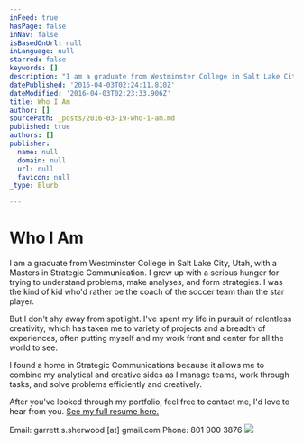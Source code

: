 ```yaml
---
inFeed: true
hasPage: false
inNav: false
isBasedOnUrl: null
inLanguage: null
starred: false
keywords: []
description: "I am a graduate from Westminster College in Salt Lake City, Utah, with a Masters in Strategic Communication. I grew up with a serious hunger for trying to understand problems, make analyses, and form strategies. I was the kind of kid who’d rather be the coach of the soccer team than the star player.\_"
datePublished: '2016-04-03T02:24:11.810Z'
dateModified: '2016-04-03T02:23:33.906Z'
title: Who I Am
author: []
sourcePath: _posts/2016-03-19-who-i-am.md
published: true
authors: []
publisher:
  name: null
  domain: null
  url: null
  favicon: null
_type: Blurb

---
```

# Who I Am

I am a graduate from Westminster College in Salt Lake City, Utah, with a Masters in Strategic Communication. I grew up with a serious hunger for trying to understand problems, make analyses, and form strategies. I was the kind of kid who'd rather be the coach of the soccer team than the star player. 

But I don't shy away from spotlight. I've spent my life in pursuit of relentless creativity, which has taken me to variety of projects and a breadth of experiences, often putting myself and my work front and center for all the world to see.

I found a home in Strategic Communications because it allows me to combine my analytical and creative sides as I manage teams, work through tasks, and solve problems efficiently and creatively.

After you've looked through my portfolio, feel free to contact me, I'd love to hear from you. [See my full resume here.][0]

Email: garrett.s.sherwood \[at\] gmail.com Phone: 801 900 3876
![](https://the-grid-user-content.s3-us-west-2.amazonaws.com/52215974-131c-446d-abdf-36148d61ba4d.png)

[0]: https://drive.google.com/file/d/0B_3Bn2B5HlnMdm1mSnFpakVPeE0/view?usp=sharing